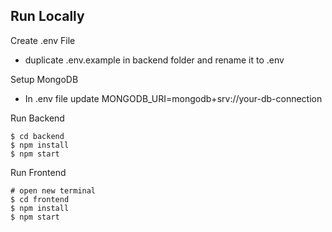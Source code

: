 

## Run Locally

Create .env File

- duplicate .env.example in backend folder and rename it to .env

Setup MongoDB

  - In .env file update MONGODB_URI=mongodb+srv://your-db-connection

Run Backend

```
$ cd backend
$ npm install
$ npm start
```

Run Frontend

```
# open new terminal
$ cd frontend
$ npm install
$ npm start
```


